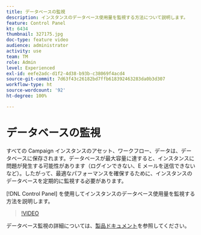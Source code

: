 ```yaml
---
title: データベースの監視
description: インスタンスのデータベース使用量を監視する方法について説明します。
feature: Control Panel
kt: 6434
thumbnail: 327175.jpg
doc-type: feature video
audience: administrator
activity: use
team: TM
role: Admin
level: Experienced
exl-id: eefe2adc-d1f2-4d38-b93b-c38069f4acd4
source-git-commit: 7d63f43c26182bd7ffb618392463283da0b3d307
workflow-type: ht
source-wordcount: '92'
ht-degree: 100%

---
```


# データベースの監視

すべての Campaign インスタンスのアセット、ワークフロー、データは、データベースに保存されます。データベースが最大容量に達すると、インスタンスに問題が発生する可能性があります（ログインできない、E メールを送信できないなど）。したがって、最適なパフォーマンスを確保するために、インスタンスのデータベースを定期的に監視する必要があります。

[!DNL Control Panel] を使用してインスタンスのデータベース使用量を監視する方法を説明します。

>[!VIDEO](https://video.tv.adobe.com/v/327175?quality=12)

データベース監視の詳細については、[製品ドキュメント](https://experienceleague.adobe.com/docs/control-panel/using/performance-monitoring/database-monitoring.html?lang=ja#performance-monitoring)を参照してください。
